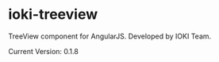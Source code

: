 ioki-treeview
=============

TreeView component for AngularJS. Developed by IOKI Team.

Current Version: 0.1.8